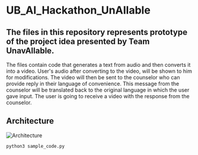 # UB_AI_Hackathon_UnAIlable
## The files in this repository represents prototype of the project idea presented by Team UnavAIlable.   
The files contain code that generates a text from audio and then converts it into a video. User's audio after converting to the video, will be shown to him for modifications. The video will then be sent to the counselor who can provide reply in their language of convenience. This message from the counselor will be translated back to the original language in which the user gave input. The user is going to receive a video with the response from the counselor.

## Architecture
![Architecture](https://github.com/Piyush-M01/UB_AI_Hackathon_UnavAIlable/blob/main/flow_chart.png)

```
python3 sample_code.py
```

